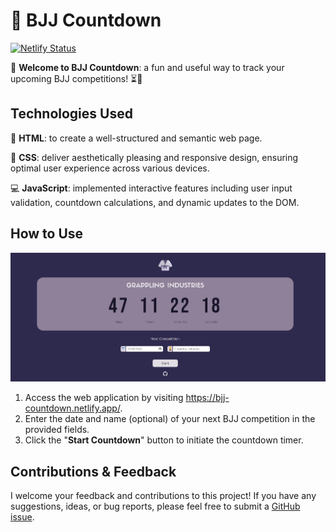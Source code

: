 # 🥋 BJJ Countdown

[![Netlify Status](https://api.netlify.com/api/v1/badges/c9f69850-f1af-4c49-b46a-a9fe818cc371/deploy-status)](https://app.netlify.com/sites/compday-countdown/deploys)

👋 **Welcome to BJJ Countdown**: a fun and useful way to track your upcoming BJJ competitions! ⏳🥋

## Technologies Used

🌟 **HTML**: to create a well-structured and semantic web page.

🎨 **CSS**: deliver aesthetically pleasing and responsive design, ensuring optimal user experience across various devices.

💻 **JavaScript**: implemented interactive features including user input validation, countdown calculations, and dynamic updates to the DOM.

## How to Use

![Preview](./img/preview.png)

1. Access the web application by visiting https://bjj-countdown.netlify.app/.
2. Enter the date and name (optional) of your next BJJ competition in the provided fields.
3. Click the "**Start Countdown**" button to initiate the countdown timer.

## Contributions & Feedback

I welcome your feedback and contributions to this project! If you have any suggestions, ideas, or bug reports, please feel free to submit a [GitHub issue](https://github.com/henrylin03/bjj-countdown/issues).
